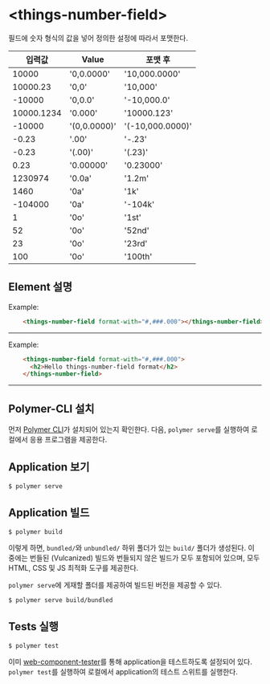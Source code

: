 # \<things-number-field\>

필드에 숫자 형식의 값을 넣어 정의한 설정에 따라서 포맷한다.

입력값 |  Value |  포맷 후
--|---|--
10000| '0,0.0000'| '10,000.0000'
10000.23| '0,0'| '10,000'
-10000| '0,0.0'| '-10,000.0'
10000.1234| '0.000'| '10000.123'
-10000| '(0,0.0000)'| '(-10,000.0000)'
-0.23| '.00'| '-.23'
-0.23| '(.00)'| '(.23)'
0.23| '0.00000'| '0.23000'
1230974| '0.0a'| '1.2m'
1460| '0a'| '1k'
-104000| '0a'| '-104k'
1| '0o'| '1st'
52| '0o'| '52nd'
23| '0o'| '23rd'
100| '0o'| '100th'

## Element 설명

Example:

```html
    <things-number-field format-with="#,###.000"></things-number-field>
```
*****

Example:

```html
    <things-number-field format-with="#,###.000">
      <h2>Hello things-number-field format</h2>
    </things-number-field>
```
*****

## Polymer-CLI 설치

먼저 [Polymer CLI](https://www.npmjs.com/package/polymer-cli)가 설치되어 있는지 확인한다. 다음, `polymer serve`를 실행하여 로컬에서 응용 프로그램을 제공한다.

## Application 보기

```
$ polymer serve
```

## Application 빌드

```
$ polymer build
```

이렇게 하면, `bundled/`와 `unbundled/` 하위 폴더가 있는 `build/` 폴더가 생성된다.
이 중에는 번들된 (Vulcanized) 빌드와 번들되지 않은 빌드가 모두 포함되어 있으며, 모두 HTML, CSS 및 JS 최적화 도구를 제공한다.

`polymer serve`에 게재할 폴더를 제공하여 빌드된 버전을 제공할 수 있다.

```
$ polymer serve build/bundled
```

## Tests 실행

```
$ polymer test
```

이미 [web-component-tester](https://github.com/Polymer/web-component-tester)를 통해 application을 테스트하도록 설정되어 있다. `polymer test`를 실행하여 로컬에서 application의 테스트 스위트를 실행한다.
